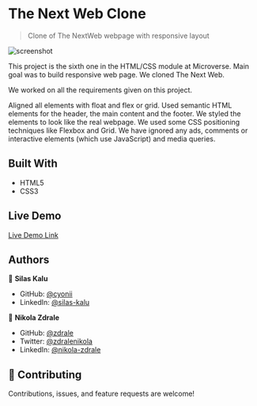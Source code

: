 # The Next Web Clone

> Clone of The NextWeb webpage with responsive layout

![screenshot](TheNextWeb.png)

This project is the sixth one in the HTML/CSS module at Microverse. Main goal was to build responsive web page. We cloned The Next Web.

We worked on all the requirements given on this project.

Aligned all elements with float and flex or grid.
Used semantic HTML elements for the header, the main content and the footer.
We styled the elements to look like the real webpage.
We used some CSS positioning techniques like Flexbox and Grid. We have ignored any ads, comments or interactive elements (which use JavaScript) and media queries.

## Built With

- HTML5
- CSS3

## Live Demo

[Live Demo Link](https://rawcdn.githack.com/zdrale/Responsive-Web-Page/5e4da3b555a24aba5aeca9fea2c41704280dbc8f/index.html)

## Authors

👤 **Silas Kalu**

- GitHub: [@cyonii ](https://github.com/cyonii )
- LinkedIn: [@silas-kalu](https://www.linkedin.com/in/silas-kalu-2a9a13199/ )

👤 **Nikola Zdrale**

- GitHub: [@zdrale](https://github.com/zdrale)
- Twitter: [@zdralenikola](https://twitter.com/zdralenikola)
- LinkedIn: [@nikola-zdrale](https://www.linkedin.com/in/nikola-zdrale/)

## 🤝 Contributing

Contributions, issues, and feature requests are welcome!
